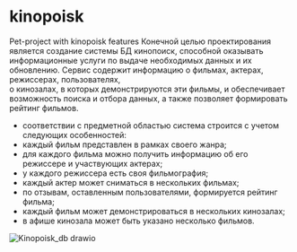 # kinopoisk
Pet-project with kinopoisk features
Конечной целью проектирования является создание системы БД кинопоиск, способной оказывать информационные услуги 
по выдаче необходимых данных и их обновлению. Сервис содержит информацию о фильмах, актерах, режиссерах, пользователях,  
о кинозалах, в которых демонстрируются эти фильмы, и  обеспечивает возможность поиска и отбора данных, 
а также позволяет формировать рейтинг фильмов.
- соответствии с предметной областью система строится с учетом следующих особенностей:
- каждый фильм представлен в рамках своего жанра;
- для каждого фильма можно получить информацию об его режиссере и участвующих актерах;
- у каждого  режиссера есть своя фильмография;
- каждый актер может сниматься  в нескольких фильмах;
- по отзывам, оставленным пользователями, формируется рейтинг фильма;
- каждый фильм может демонстрироваться в нескольких кинозалах;
- в афише кинозала может быть указано несколько фильмов.

![Kinopoisk_db drawio](https://user-images.githubusercontent.com/57236252/168787203-f0ed4359-ceb3-49dc-9d89-cd7d30e508f9.svg)

